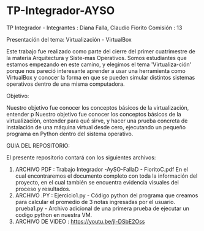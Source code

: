 # TP-Integrador-AYSO
TP Integrador - 
Integrantes : Diana Falla, Claudio Fiorito
Comisión : 13

Presentación del tema: Virtualización - VirtualBox

Este trabajo fue realizado como parte del cierre del primer cuatrimestre de la materia Arquitectura y Siste-mas Operativos. Somos estudiantes que estamos empezando en este camino, y elegimos el tema 'Virtualiza-ción' porque nos pareció interesante aprender a usar una herramienta como VirtualBox y conocer la forma en que se pueden simular distintos sistemas operativos dentro de una misma computadora.

Objetivo: 

Nuestro objetivo fue conocer los conceptos básicos de la virtualización, entender p
Nuestro objetivo fue conocer los conceptos básicos de la virtualización, entender para qué sirve, y hacer una prueba concreta de instalación de una máquina virtual desde cero, ejecutando un pequeño programa en Python dentro del sistema operativo.



GUIA DEL REPOSITORIO:

El presente repositorio contará con los siguientes archivos:

1. ARCHIVO PDF : Trabajo Integrador -AySO-FallaD - FioritoC.pdf
    En el cual encontraremos el documento completo con toda la información del proyecto, en el cual también se encuentra evidencia visuales del proceso y resultados.
2. ARCHIVO .PY : 
    Ejercicio1.py - Código python del programa que creamos para calcular el promedio de 3 notas ingresadas por el usuario.
    prueba1.py - Archivo adicional de una primera prueba de ejecutar un codigo python en nuestra VM.
4. ARCHIVO DE VIDEO : https://youtu.be/jl-DSbE2Oss
